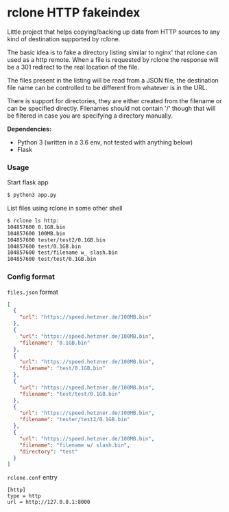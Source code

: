 # rclone HTTP fakeindex

Little project that helps copying/backing up data from HTTP sources to any kind of destination supported by rclone.

The basic idea is to fake a directory listing similar to nginx' that rclone can used as a http remote.
When a file is requested by rclone the response will be a 301 redirect to the real location of the file.

The files present in the listing will be read from a JSON file,
the destination file name can be controlled to be different from whatever is in the URL.

There is support for directories, they are either created from the filename or can be specified directly.
Filenames should not contain '/' though that will be filtered in case you are specifying a directory manually.

**Dependencies:**
* Python 3 (written in a 3.6 env, not tested with anything below)
* Flask

### Usage
Start flask app
```bash
$ python3 app.py
```
List files using rclone in some other shell
```bash
$ rclone ls http:
104857600 0.1GB.bin
104857600 100MB.bin
104857600 tester/test2/0.1GB.bin
104857600 test/0.1GB.bin
104857600 test/filename w_ slash.bin
104857600 test/test/0.1GB.bin
```

### Config format
`files.json` format
```json
[
  {
    "url": "https://speed.hetzner.de/100MB.bin"
  },
  {
    "url": "https://speed.hetzner.de/100MB.bin",
    "filename": "0.1GB.bin"
  },
  {
    "url": "https://speed.hetzner.de/100MB.bin",
    "filename": "test/0.1GB.bin"
  },
  {
    "url": "https://speed.hetzner.de/100MB.bin",
    "filename": "test/test/0.1GB.bin"
  },
  {
    "url": "https://speed.hetzner.de/100MB.bin",
    "filename": "tester/test2/0.1GB.bin"
  },
  {
    "url": "https://speed.hetzner.de/100MB.bin",
    "filename": "filename w/ slash.bin",
    "directory": "test"
  }
]
```

`rclone.conf` entry
```
[http]
type = http
url = http://127.0.0.1:8000
```

